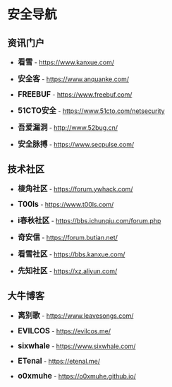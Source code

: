# 安全导航 #

## 资讯门户 ##

* <big>**看雪**</big> - https://www.kanxue.com/

* <big>**安全客**</big> - https://www.anquanke.com/

* <big>**FREEBUF**</big> - https://www.freebuf.com/

* <big>**51CTO安全**</big> - https://www.51cto.com/netsecurity

* <big>**吾爱漏洞**</big> - http://www.52bug.cn/

* <big>**安全脉搏**</big> - https://www.secpulse.com/

## 技术社区 ##

* <big>**棱角社区**</big> - https://forum.ywhack.com/

* <big>**T00ls**</big> - https://www.t00ls.com/

* <big>**i春秋社区**</big> - https://bbs.ichunqiu.com/forum.php

* <big>**奇安信**</big> - https://forum.butian.net/

* <big>**看雪社区**</big> - https://bbs.kanxue.com/

* <big>**先知社区**</big> - https://xz.aliyun.com/

## 大牛博客 ##

* <big>**离别歌**</big> - https://www.leavesongs.com/

* <big>**EVILCOS**</big> - https://evilcos.me/

* <big>**sixwhale**</big> - https://www.sixwhale.com/

* <big>**ETenal**</big> - https://etenal.me/

* <big>**o0xmuhe**</big> - https://o0xmuhe.github.io/